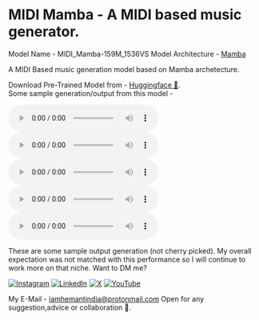 # MIDI Mamba - A MIDI based music generator.
Model Name - MIDI_Mamba-159M_1536VS
Model Architecture - [Mamba](https://github.com/state-spaces/mamba)

A MIDI Based music generation model based on Mamba archetecture.

Download Pre-Trained Model from - [Huggingface 🤗](https://huggingface.co/krystv/MIDI_Mamba-159M). <br>
Some sample generation/output from this model - 


<audio controls>
<source src="./sample_output/output (3).wav" type="audio/wav">
<a href="./sample_output/output%20(3).wav"> Audio 1 </a>
</audio>
<br>
<audio controls>
<source src="./sample_output/output (4).wav" type="audio/wav">
<a href="./sample_output/output%20(4).wav"> Audio 2 </a>
</audio>
<br>
<audio controls>
<source src="./sample_output/output (1).wav" type="audio/wav">
<a href="./sample_output/output%20(1).wav"> Audio 3 </a>
</audio>
<br>
<audio controls>
<source src="./sample_output/output (2).wav" type="audio/wav">
<a href="./sample_output/output%20(2).wav"> Audio 4 </a>
</audio>
<br>
<audio controls>
<source src="./sample_output/output (5).wav" type="audio/wav">
<a href="./sample_output/output%20(5).wav"> Audio 5 </a>
</audio>


These are some sample output generation (not cherry picked). My overall expectation was not matched with this performance so I will continue to work more on that niche.
Want to DM me?

[![Instagram](https://img.shields.io/badge/Instagram-%23E4405F.svg?style=for-the-badge&logo=Instagram&logoColor=white)](https://instagram.com/iamhemantindia) [![LinkedIn](https://img.shields.io/badge/linkedin-%230077B5.svg?style=for-the-badge&logo=linkedin&logoColor=white)](https://linkedin.com/in/iamhemantin) [![X](https://img.shields.io/badge/X-%23000000.svg?style=for-the-badge&logo=X&logoColor=white)](https://x.com/iamhemantindia) [![YouTube](https://img.shields.io/badge/YouTube-%23FF0000.svg?style=for-the-badge&logo=YouTube&logoColor=white)](https://youtube.com/@LogicalSpot) 

My E-Mail - iamhemantindia@protonmail.com
Open for any suggestion,advice or collaboration 🤗.